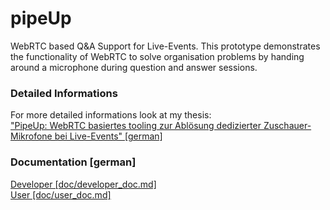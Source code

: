 pipeUp
======

WebRTC based Q&A Support for Live-Events. This prototype demonstrates the functionality of WebRTC to solve organisation problems by handing around a microphone during question and answer sessions. 

### Detailed Informations
For more detailed informations look at my thesis:<br>
["PipeUp: WebRTC basiertes tooling zur Ablösung dedizierter Zuschauer-Mikrofone bei Live-Events" [german]](docs/thesis.pdf)

### Documentation [german]
[Developer [doc/developer_doc.md]](doc/developer_doc.md) <br>
[User [doc/user_doc.md]](doc/user_doc.md)


